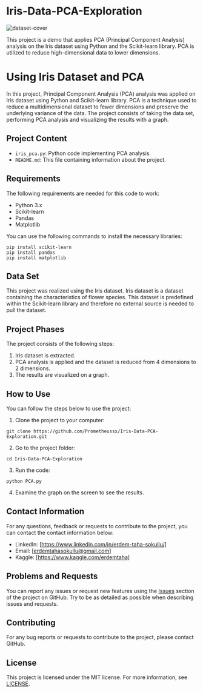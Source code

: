 # Iris-Data-PCA-Exploration
![dataset-cover](https://github.com/Prometheussx/Iris-Data-PCA-Exploration/assets/54312783/ca6dd4a3-493a-43bb-a383-9a6ca7e75d1c)

This project is a demo that applies PCA (Principal Component Analysis) analysis on the Iris dataset using Python and the Scikit-learn library. PCA is utilized to reduce high-dimensional data to lower dimensions.

# Using Iris Dataset and PCA

In this project, Principal Component Analysis (PCA) analysis was applied on Iris dataset using Python and Scikit-learn library. PCA is a technique used to reduce a multidimensional dataset to fewer dimensions and preserve the underlying variance of the data. The project consists of taking the data set, performing PCA analysis and visualizing the results with a graph.

## Project Content

- `iris_pca.py`: Python code implementing PCA analysis.
- `README.md`: This file containing information about the project.

## Requirements

The following requirements are needed for this code to work:

- Python 3.x
- Scikit-learn
- Pandas
- Matplotlib

You can use the following commands to install the necessary libraries:

```
pip install scikit-learn
pip install pandas
pip install matplotlib
```

## Data Set

This project was realized using the Iris dataset. Iris dataset is a dataset containing the characteristics of flower species. This dataset is predefined within the Scikit-learn library and therefore no external source is needed to pull the dataset.

## Project Phases

The project consists of the following steps:

1. Iris dataset is extracted.
2. PCA analysis is applied and the dataset is reduced from 4 dimensions to 2 dimensions.
3. The results are visualized on a graph.

## How to Use

You can follow the steps below to use the project:

1. Clone the project to your computer:

```
git clone https://github.com/Prometheussx/Iris-Data-PCA-Exploration.git
```

2. Go to the project folder:

```
cd Iris-Data-PCA-Exploration
```

3. Run the code:

```
python PCA.py
```

4. Examine the graph on the screen to see the results.

## Contact Information

For any questions, feedback or requests to contribute to the project, you can contact the contact information below:

- LinkedIn: [https://www.linkedin.com/in/erdem-taha-sokullu/]
- Email: [erdemtahasokullu@gmail.com]
- Kaggle: [https://www.kaggle.com/erdemtaha]
## Problems and Requests

You can report any issues or request new features using the [Issues](https://github.com/Prometheussx/Iris-Data-PCA-Exploration/issues) section of the project on GitHub. Try to be as detailed as possible when describing issues and requests.

## Contributing

For any bug reports or requests to contribute to the project, please contact GitHub.

## License

This project is licensed under the MIT license. For more information, see [LICENSE](LICENSE).
